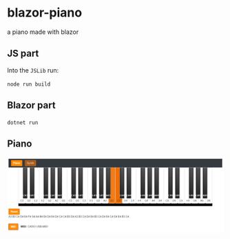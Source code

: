 # blazor-piano
a piano made with blazor

## JS part
Into the `JSLib` run:

`node run build`

## Blazor part
`dotnet run`

## Piano
[![piano](demo/piano.png)]()